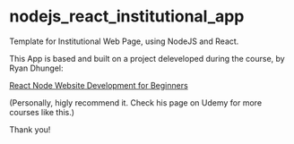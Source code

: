 # nodejs_react_institutional_app

Template for Institutional Web Page, using NodeJS and React.

This App is based and built on a project deleveloped during the course, by Ryan Dhungel:

<a href='https://www.udemy.com/course/react-node-cloudinary-sendgrid/'>React Node Website Development for Beginners</a>

(Personally, higly recommend it. Check his page on Udemy for more courses like this.)

Thank you!